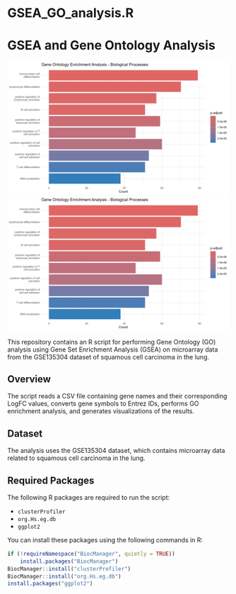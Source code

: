 # GSEA_GO_analysis.R
# GSEA and Gene Ontology Analysis
![GO Barplot](https://github.com/shari01/GSEA-GO-Analysis/blob/master/GO_Barplot.png?raw=true)
![GO Barplot](https://github.com/shari01/GSEA-GO-Analysis/blob/master/GO_Dotplot.png?raw=true)

This repository contains an R script for performing Gene Ontology (GO) analysis using Gene Set Enrichment Analysis (GSEA) on microarray data from the GSE135304 dataset of squamous cell carcinoma in the lung.

## Overview

The script reads a CSV file containing gene names and their corresponding LogFC values, converts gene symbols to Entrez IDs, performs GO enrichment analysis, and generates visualizations of the results.

## Dataset

The analysis uses the GSE135304 dataset, which contains microarray data related to squamous cell carcinoma in the lung.

## Required Packages

The following R packages are required to run the script:
- `clusterProfiler`
- `org.Hs.eg.db`
- `ggplot2`

You can install these packages using the following commands in R:

```r
if (!requireNamespace("BiocManager", quietly = TRUE))
    install.packages("BiocManager")
BiocManager::install("clusterProfiler")
BiocManager::install("org.Hs.eg.db")
install.packages("ggplot2")
